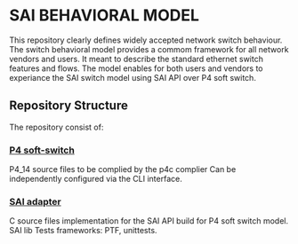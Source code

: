 # SAI BEHAVIORAL MODEL
This repository clearly defines widely accepted network switch behaviour.
The switch behavioral model provides a commom framework for all network vendors and users.
It meant to describe the standard ethernet switch features and flows.
The model enables for both users and vendors to experiance the SAI switch model using SAI API over P4 soft switch.

## Repository Structure
The repository consist of:

### [P4 soft-switch](p4-softswitch/)
P4_14 source files to be complied by the p4c complier 
Can be independently configured via the CLI interface.
### [SAI adapter](sai_adapter/)
C source files implementation for the SAI API build for P4 soft switch model.
SAI lib
Tests frameworks: PTF, unittests.
